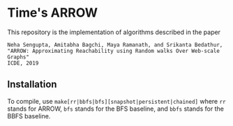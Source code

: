 # Time's ARROW

This repository is the implementation of algorithms described in the paper
```
Neha Sengupta, Amitabha Bagchi, Maya Ramanath, and Srikanta Bedathur, 
"ARROW: Approximating Reachability using Random walks Over Web-scale Graphs"
ICDE, 2019
```

## Installation
To compile, use
`make[rr|bbfs|bfs][snapshot|persistent|chained]`
where `rr` stands for ARROW, `bfs` stands for the BFS baseline, and `bbfs` stands for the BBFS baseline.

